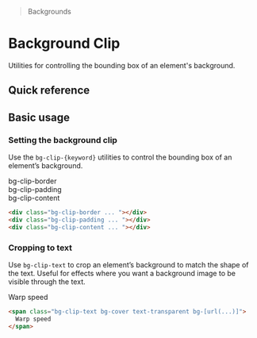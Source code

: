 > Backgrounds

# Background Clip

Utilities for controlling the bounding box of an element's background.

## Quick reference

<qr-table />

## Basic usage

### Setting the background clip
Use the `bg-clip-{keyword}` utilities to control the bounding box of an element’s background.

<container>
  <div class="flex sm:grid sm:grid-cols-3 sm:gap-24 sm:justify-around">
    <div class="flex flex-col justify-self-center place-items-center">
      <div class="mb-16 pd-font-mono">bg-clip-border</div>
      <div class="w-128 h-128 bg-clip-border p-16 rounded-8 pd-shadow-lg pd-bg-indigo-500 border-8 pd-border-white/50 border-dashed pd-font-mono pd-font-extrabold pd-text-sm pd-text-white flex justify-center items-center"></div>
    </div>
    <div class="flex flex-col justify-self-center place-items-center">
      <div class="mb-16 pd-font-mono">bg-clip-padding</div>
      <div class="w-128 h-128 bg-clip-padding p-16 rounded-8 pd-shadow-lg pd-bg-indigo-500 border-8 pd-border-indigo-500/50 border-dashed pd-font-mono pd-font-extrabold pd-text-sm pd-text-white flex justify-center items-center"></div>
    </div>
    <div class="flex flex-col justify-self-center place-items-center">
      <div class="mb-16 pd-font-mono">bg-clip-content</div>
      <div class="w-128 h-128 bg-clip-content p-16 rounded-8 pd-bg-indigo-500 border-8 pd-border-indigo-500/50 border-dashed pd-font-mono pd-font-extrabold pd-text-sm pd-text-white flex justify-center items-center"></div>
    </div>
  </div>
</container>

```html
<div class="bg-clip-border ... "></div>
<div class="bg-clip-padding ... "></div>
<div class="bg-clip-content ... "></div>
```

### Cropping to text
Use `bg-clip-text` to crop an element’s background to match the shape of the text. Useful for effects where you want a background image to be visible through the text.

<container>
  <div class="pd-text-5xl pd-font-extrabold text-center">
    <span class="bg-clip-text bg-cover text-transparent bg-[url(office-warping.png)]">
      Warp speed
    </span>
  </div>
</container>

```html
<span class="bg-clip-text bg-cover text-transparent bg-[url(...)]">
  Warp speed
</span>
```



